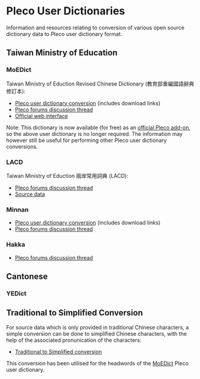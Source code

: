 # Pleco User Dictionaries
Information and resources relating to conversion of various open source dictionary data to Pleco user dictionary format.

## Taiwan Ministry of Education

### MoEDict
Taiwan Ministry of Eduction Revised Chinese Dictionary (教育部重編國語辭典修訂本):
* [Pleco user dictionary conversion](MoEDict) (includes download links)
* [Pleco forums discussion thread](http://www.plecoforums.com/threads/the-moe-dictionary-is-now-open-source.3606/)
* [Official web interface](http://dict.revised.moe.edu.tw/)

Note: This dictionary is now available (for free) as an [official Pleco add-on](http://www.plecoforums.com/threads/official-moedict-pleco-release.4915/), so the above user dictionary is no longer required. The information may however still be useful for performing other Pleco user dictionary conversions.

### LACD
Taiwan Ministry of Eduction 兩岸常用詞典 (LACD):
* [Pleco forums discussion thread](http://www.plecoforums.com/threads/%E5%85%A9%E5%B2%B8%E5%B8%B8%E7%94%A8%E8%A9%9E%E5%85%B8-lacd-user-dictionary.4336/)
* [Source data](https://github.com/g0v/moedict-data-csld)

### Minnan
* [Pleco user dictionary conversion](MoE-Minnan) (includes download links)
* [Pleco forums discussion thread](http://www.plecoforums.com/threads/moe-minnan-and-hakka-dictionaries.4938/)

### Hakka
* [Pleco forums discussion thread](http://www.plecoforums.com/threads/moe-minnan-and-hakka-dictionaries.4938/)

## Cantonese

### YEDict

## Traditional to Simplified Conversion
For source data which is only provided in traditional Chinese characters, a simple conversion can be done to simplified Chinese characters, with the help of the associated pronunication of the characters:
* [Traditional to Simplified conversion](Simplified)

This conversion has been utilised for the headwords of the [MoEDict](MoEDict) Pleco user dictionary.
